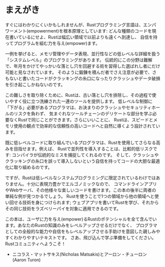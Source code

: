 <!--
# Foreword
-->

# まえがき

<!--
It wasn’t always so clear, but the Rust programming language is fundamentally
about *empowerment*: no matter what kind of code you are writing now, Rust
empowers you to reach farther, to program with confidence in a wider variety of
domains than you did before.
-->

すぐにはわかりにくいかもしれませんが、Rustプログラミング言語は、エンパワーメント(empowerment)を根本原理としています:
どんな種類のコードを現在書いているにせよ、Rustは幅広い領域で以前よりも遠くへ到達し、
自信を持ってプログラムを組む力を与え(empower)ます。

<!--
Take, for example, “systems-level” work that deals with low-level details of
memory management, data representation, and concurrency. Traditionally, this
realm of programming is seen as arcane, accessible only to a select few who
have devoted the necessary years learning to avoid its infamous pitfalls. And
even those who practice it do so with caution, lest their code be open to
exploits, crashes, or corruption.
-->

一例を挙げると、メモリ管理やデータ表現、並行性などの低レベルな詳細を扱う「システムレベル」のプログラミングがあります。
伝統的にこの分野は難解で、年月をかけてやっかいな落とし穴を回避する術を習得した選ばれし者にだけ可能と見なされています。
そのように鍛錬を積んだ者でさえ注意が必要で、さもないと書いたコードがクラッキングの糸口になったりクラッシュやデータ破損を引き起こしかねないのです。

<!--
Rust breaks down these barriers by eliminating the old pitfalls and providing a
friendly, polished set of tools to help you along the way. Programmers who need
to “dip down” into lower-level control can do so with Rust, without taking on
the customary risk of crashes or security holes, and without having to learn
the fine points of a fickle toolchain. Better yet, the language is designed to
guide you naturally towards reliable code that is efficient in terms of speed
and memory usage.
-->

この難しさを取り除くために、Rustは、古い落とし穴を排除し、その過程で使いやすく役に立つ洗練された一連のツールを提供します。
低レベルな制御に「下がる」必要があるプログラマは、お決まりのクラッシュやセキュリティホールのリスクを負わず、
気まぐれなツールチェーンのデリケートな部分を学ぶ必要なくRustで同じことができます。さらにいいことに、
Rustは、スピードとメモリ使用の観点で効率的な信頼性の高いコードへと自然に導くよう設計されています。

<!--
Programmers who are already working with low-level code can use Rust to raise
their ambitions. For example, introducing parallelism in Rust is a relatively
low-risk operation: the compiler will catch the classical mistakes for you. And
you can tackle more aggressive optimizations in your code with the confidence
that you won’t accidentally introduce crashes or exploits.
-->

既に低レベルコードに取り組んでいるプログラマは、Rustを使用してさらなる高みを目指せます。例えば、
Rustで並列性を導入することは、比較的低リスクです: コンパイラが伝統的なミスを捕捉してくれるのです。
そして、クラッシュやクラッキングの糸口を誤って導入しないという自信を持ってコードの大胆な最適化に取り組めるのです。

<!--
But Rust isn’t limited to low-level systems programming. It’s expressive and
ergonomic enough to make CLI apps, web servers, and many other kinds of code
quite pleasant to write — you’ll find simple examples of both later in the
book. Working with Rust allows you to build skills that transfer from one
domain to another; you can learn Rust by writing a web app, then apply those
same skills to target your Raspberry Pi.
-->

ですが、Rustは低レベルなシステムプログラミングに限定されているわけではありません。十分に表現力豊かでエルゴノミックなので、
コマンドラインアプリやWebサーバ、その他様々な楽しいコードを書けます。この本の後半に両者の単純な例が見つかるでしょう。
Rustを使うことで1つの領域から他の領域へと使い回せる技術を身につけられます;
ウェブアプリを書いてRustを学び、それからその同じ技術をラズベリーパイを対象に適用できるのです。

<!--
This book fully embraces the potential of Rust to empower its users. It’s a
friendly and approachable text intended to help you level up not just your
knowledge of Rust, but also your reach and confidence as a programmer in
general. So dive in, get ready to learn—and welcome to the Rust community!
-->

この本は、ユーザに力を与え(empower)るRustのポテンシャルを全て含んでいます。あなたのRustの知識のみをレベルアップさせるだけでなく、
プログラマとしての全般的な能力や自信をもレベルアップさせる手助けを意図した親しみやすくわかりやすいテキストです。
さあ、飛び込んで学ぶ準備をしてください。Rustコミュニティへようこそ！

<!--
— Nicholas Matsakis and Aaron Turon
-->

- ニコラス・マットサキス(Nicholas Matsakis)とアーロン・チューロン(Aaron Turon)
